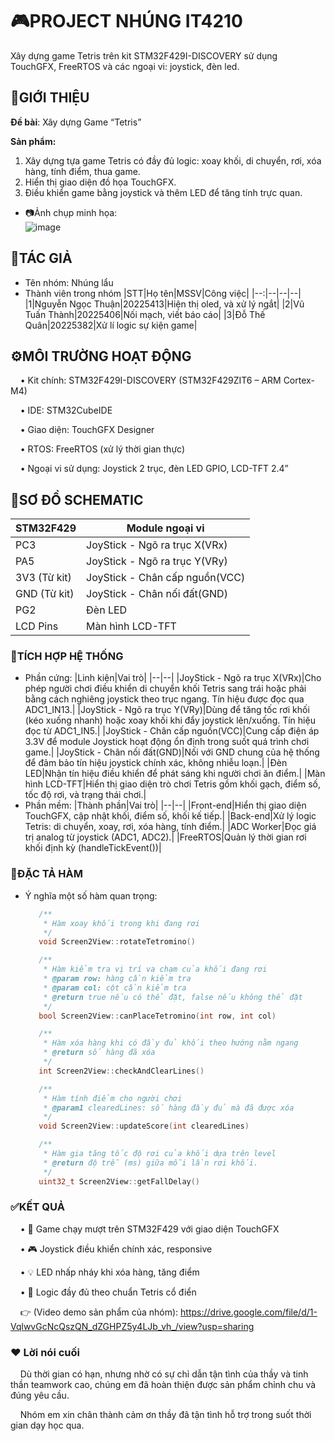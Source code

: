 # 🎮PROJECT NHÚNG IT4210

Xây dựng game Tetris trên kit STM32F429I-DISCOVERY sử dụng TouchGFX, FreeRTOS và các ngoại vi: joystick, đèn led.

## 📌GIỚI THIỆU

__Đề bài__: Xây dựng Game “Tetris”

__Sản phẩm:__
1. Xây dựng tựa game Tetris có đầy đủ logic: xoay khối, di chuyển, rơi, xóa hàng, tính điểm, thua game.
2. Hiển thị giao diện đồ họa TouchGFX.
3. Điều khiển game bằng joystick và thêm LED để tăng tính trực quan.
- 📷Ảnh chụp minh họa:\
  ![image](https://github.com/user-attachments/assets/e09c6cbd-a362-4dee-bf04-800bf2b9ea45)

## 👥TÁC GIẢ

- Tên nhóm: Nhúng lẩu
- Thành viên trong nhóm
  |STT|Họ tên|MSSV|Công việc|
  |--:|--|--|--|
  |1|Nguyễn Ngọc Thuận|20225413|Hiện thị oled, và xử lý ngắt|
  |2|Vũ Tuấn Thành|20225406|Nối mạch, viết báo cáo|
  |3|Đỗ Thế Quân|20225382|Xử lí logic sự kiện game|

## ⚙️MÔI TRƯỜNG HOẠT ĐỘNG

  &nbsp;&nbsp;&nbsp;&nbsp;•	Kit chính: STM32F429I-DISCOVERY (STM32F429ZIT6 – ARM Cortex-M4)

  &nbsp;&nbsp;&nbsp;&nbsp;•	IDE: STM32CubeIDE

  &nbsp;&nbsp;&nbsp;&nbsp;•	Giao diện: TouchGFX Designer

  &nbsp;&nbsp;&nbsp;&nbsp;•	RTOS: FreeRTOS (xử lý thời gian thực)

  &nbsp;&nbsp;&nbsp;&nbsp;•	Ngoại vi sử dụng: Joystick 2 trục, đèn LED GPIO, LCD-TFT 2.4”

## 🧩SƠ ĐỒ SCHEMATIC
  
  |STM32F429|Module ngoại vi|
  |--|--|
  |PC3|JoyStick - Ngõ ra trục X(VRx)|
  |PA5|JoyStick - Ngõ ra trục Y(VRy)|
  |3V3 (Từ kit)|JoyStick - Chân cấp nguồn(VCC)|
  |GND (Từ kit)|JoyStick - Chân nối đất(GND)|
  |PG2|Đèn LED|
  |LCD Pins|Màn hình LCD-TFT|

### 🧠TÍCH HỢP HỆ THỐNG

- Phần cứng:
  |Linh kiện|Vai trò|
  |--|--|
  |JoyStick - Ngõ ra trục X(VRx)|Cho phép người chơi điều khiển di chuyển khối Tetris sang trái hoặc phải bằng cách nghiêng joystick theo trục ngang. Tín hiệu được đọc qua ADC1_IN13.|
  |JoyStick - Ngõ ra trục Y(VRy)|Dùng để tăng tốc rơi khối (kéo xuống nhanh) hoặc xoay khối khi đẩy joystick lên/xuống. Tín hiệu đọc từ ADC1_IN5.|
  |JoyStick - Chân cấp nguồn(VCC)|Cung cấp điện áp 3.3V để module Joystick hoạt động ổn định trong suốt quá trình chơi game.|
  |JoyStick - Chân nối đất(GND)|Nối với GND chung của hệ thống để đảm bảo tín hiệu joystick chính xác, không nhiễu loạn.|
  |Đèn LED|Nhận tín hiệu điều khiển để phát sáng khi người chơi ăn điểm.|
  |Màn hình LCD-TFT|Hiển thị giao diện trò chơi Tetris gồm khối gạch, điểm số, tốc độ rơi, và trạng thái chơi.|
- Phần mềm:
  |Thành phần|Vai trò|
  |--|--|
  |Front-end|Hiển thị giao diện TouchGFX, cập nhật khối, điểm số, khối kế tiếp.|
  |Back-end|Xử lý logic Tetris: di chuyển, xoay, rơi, xóa hàng, tính điểm.|
  |ADC Worker|Đọc giá trị analog từ joystick (ADC1, ADC2).|
  |FreeRTOS|Quản lý thời gian rơi khối định kỳ (handleTickEvent())|

### 🧪ĐẶC TẢ HÀM

- Ý nghĩa một số hàm quan trọng:

  ```C
     /**
      * Hàm xoay khối trong khi đang rơi
      */
     void Screen2View::rotateTetromino()
  ```
  ```C
     /**
      * Hàm kiểm tra vị trí va chạm của khối đang rơi
      * @param row: hàng cần kiểm tra
      * @param col: cột cần kiểm tra
      * @return true nếu có thể đặt, false nếu không thể đặt
      */
     bool Screen2View::canPlaceTetromino(int row, int col)
  ```
  ```C
     /**
      * Hàm xóa hàng khi có đầy đủ khối theo hướng nằm ngang
      * @return số hàng đã xóa
      */
     int Screen2View::checkAndClearLines()
  ```
  ```C
     /**
      * Hàm tính điểm cho người chơi
      * @param1 clearedLines: số hàng đầy đủ mà đã được xóa
      */
     void Screen2View::updateScore(int clearedLines)
  ```
  ```C
     /**
      * Hàm gia tăng tốc độ rơi của khối dựa trên level
      * @return độ trễ (ms) giữa mỗi lần rơi khối.
      */
     uint32_t Screen2View::getFallDelay()
  ```
  
### ✅KẾT QUẢ
  &nbsp;&nbsp;&nbsp;&nbsp;•	🧩 Game chạy mượt trên STM32F429 với giao diện TouchGFX

  &nbsp;&nbsp;&nbsp;&nbsp;•	🎮 Joystick điều khiển chính xác, responsive

  &nbsp;&nbsp;&nbsp;&nbsp;•	💡 LED nhấp nháy khi xóa hàng, tăng điểm

  &nbsp;&nbsp;&nbsp;&nbsp;•	🧠 Logic đầy đủ theo chuẩn Tetris cổ điển

  &nbsp;&nbsp;&nbsp;&nbsp;👉 (Video demo sản phẩm của nhóm): https://drive.google.com/file/d/1-VqlwvGcNcQszQN_dZGHPZ5y4LJb_vh_/view?usp=sharing

### ❤️ Lời nói cuối

  &nbsp;&nbsp;&nbsp;&nbsp;Dù thời gian có hạn, nhưng nhờ có sự chỉ dẫn tận tình của thầy và tinh thần teamwork cao, chúng em đã hoàn thiện được sản phẩm chỉnh chu và đúng yêu cầu.

  &nbsp;&nbsp;&nbsp;&nbsp;Nhóm em xin chân thành cảm ơn thầy đã tận tình hỗ trợ trong suốt thời gian dạy học qua.


